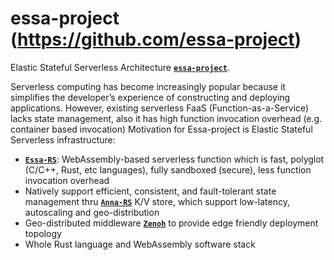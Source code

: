 # essa-project (https://github.com/essa-project)
Elastic Stateful Serverless Architecture **[`essa-project`](https://github.com/essa-project)**.

Serverless computing has become increasingly popular because it simplifies the developer’s experience of constructing and deploying applications.
However, existing serverless FaaS (Function-as-a-Service) lacks state management, also it has high function invocation overhead (e.g. container based invocation)
Motivation for Essa-project is Elastic Stateful Serverless infrastructure:
- **[`Essa-RS`](https://github.com/essa-project/essa-rs)**: WebAssembly-based serverless function which is fast, polyglot (C/C++, Rust, etc languages), fully sandboxed (secure), less function invocation overhead
- Natively support efficient, consistent, and fault-tolerant state management thru **[`Anna-RS`](https://github.com/essa-project/anna-rs)** K/V store, which support low-latency, autoscaling and geo-distribution
- Geo-distributed middleware **[`Zenoh`](https://github.com/eclipse-zenoh)** to provide edge friendly deployment topology 
- Whole Rust language and WebAssembly software stack


